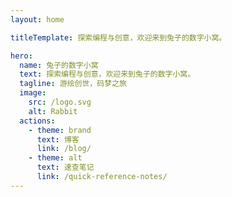 ```yaml
---
layout: home

titleTemplate: 探索编程与创意，欢迎来到兔子的数字小窝。

hero:
  name: 兔子的数字小窝
  text: 探索编程与创意，欢迎来到兔子的数字小窝。
  tagline: 游绘创世，码梦之旅
  image:
    src: /logo.svg
    alt: Rabbit
  actions:
    - theme: brand
      text: 博客
      link: /blog/
    - theme: alt
      text: 速查笔记
      link: /quick-reference-notes/
---
```

